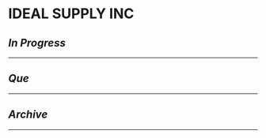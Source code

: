 # IDEAL SUPPLY INC

## *In Progress*

--------------------

## *Que*

-----------------------------------
## *Archive*

-----------------------------------

